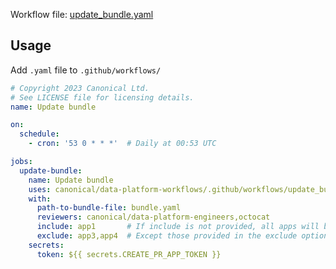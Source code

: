 Workflow file: [update_bundle.yaml](update_bundle.yaml)

## Usage
Add `.yaml` file to `.github/workflows/`
```yaml
# Copyright 2023 Canonical Ltd.
# See LICENSE file for licensing details.
name: Update bundle

on:
  schedule:
    - cron: '53 0 * * *'  # Daily at 00:53 UTC

jobs:
  update-bundle:
    name: Update bundle
    uses: canonical/data-platform-workflows/.github/workflows/update_bundle.yaml@v0.0.0
    with:
      path-to-bundle-file: bundle.yaml
      reviewers: canonical/data-platform-engineers,octocat
      include: app1       # If include is not provided, all apps will be updated
      exclude: app3,app4  # Except those provided in the exclude option. 
    secrets:
      token: ${{ secrets.CREATE_PR_APP_TOKEN }}
```